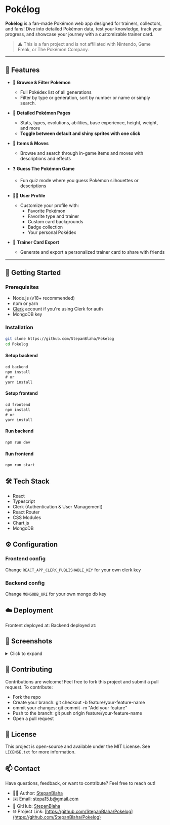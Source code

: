 # Pokélog

**Pokélog** is a fan-made Pokémon web app designed for trainers, collectors, and fans! Dive into detailed Pokémon data, test your knowledge, track your progress, and showcase your journey with a customizable trainer card.

> ⚠️ This is a fan project and is not affiliated with Nintendo, Game Freak, or The Pokémon Company.

---

## 🌟 Features

- 🔎 **Browse & Filter Pokémon**
  - Full Pokédex list of all generations
  - Filter by type or generation, sort by number or name or simply search.
  
- 📄 **Detailed Pokémon Pages**
  - Stats, types, evolutions, abilities, base experience, height, weight, and more
  - **Toggle between default and shiny sprites with one click**

- 🎒 **Items & Moves**
  - Browse and search through in-game items and moves with descriptions and effects

- ❓ **Guess The Pokémon Game**
  - Fun quiz mode where you guess Pokémon silhouettes or descriptions

- 🧑‍🎓 **User Profile**
  - Customize your profile with:
    - Favorite Pokémon
    - Favorite type and trainer
    - Custom card backgrounds
    - Badge collection
    - Your personal Pokédex

- 📘 **Trainer Card Export**
  - Generate and export a personalized trainer card to share with friends

---

## 🚀 Getting Started

### Prerequisites

- Node.js (v18+ recommended)
- npm or yarn
- [Clerk](https://clerk.dev/) account if you're using Clerk for auth
- MongoDB key

### Installation
```bash
git clone https://github.com/StepanBlaha/Pokelog
cd Pokelog
```
#### Setup backend
```
cd backend 
npm install
# or
yarn install
```
#### Setup frontend
```
cd frontend 
npm install
# or
yarn install
```
#### Run backend
```
npm run dev
```
#### Run frontend
```
npm run start
```

## 🛠️ Tech Stack
- React
- Typescript
- Clerk (Authentication & User Management)
- React Router
- CSS Modules
- Chart.js
- MongoDB

## ⚙️ Configuration

### Frontend config
Change ```REACT_APP_CLERK_PUBLISHABLE_KEY``` for your own clerk key

### Backend config
Change ```MONGODB_URI``` for your own mongo db key

## ☁️ Deployment
Frontent deployed at:
Backend deployed at: 

## 📸 Screenshots
<details>
  <summary>Click to expand</summary>
  <br>
  📱 **Pokédex list page** 
  <br>
  <br>
  <img src="Resources/pokedex.png" alt="Pokedex page" width="600"/>
  <br><br>
  📘 **Pokémon details page** 
  <br>
  <br>
  <img src="Resources/detail.png" alt="Detail page" width="600"/>
  <br><br>
  🧑 **Trainer profile with badge progress**  
  <br>
  <br>
  <img src="Resources/profile.png" alt="Profile page" width="600"/>
  <br><br>
  🎮 **Guess the Pokémon minigame**  
  <br>
  <br>
  <img src="Resources/guess.png" alt="Guess page" width="600"/>
</details>

## 🙌 Contributing
Contributions are welcome! Feel free to fork this project and submit a pull request.
To contribute:

- Fork the repo
- Create your branch: git checkout -b feature/your-feature-name
- ommit your changes: git commit -m "Add your feature"
- Push to the branch: git push origin feature/your-feature-name
- Open a pull request

## 📜 License
This project is open-source and available under the MIT License. See `LICENSE.txt` for more information. 

## 📫 Contact
Have questions, feedback, or want to contribute? Feel free to reach out!
- 🧑‍💻 Author: [StepanBlaha](https://stepanblaha.com)
- ✉️ Email: [stepa15.b@gmail.com](mailto:stepa15.b@gmail.com)
- 🐙 GitHub: [StepanBlaha](https://github.com/StepanBlaha)
- 🌐 Project Link: [https://github.com/StepanBlaha/Pokelog](https://github.com/StepanBlaha/Pokelog)
